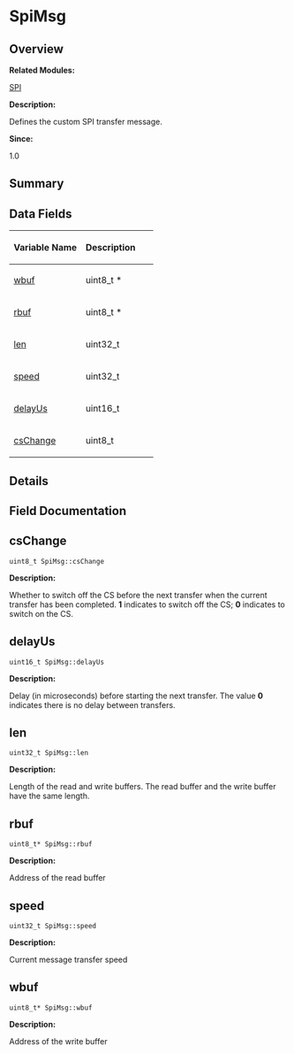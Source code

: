# SpiMsg<a name="ZH-CN_TOPIC_0000001054479601"></a>

## **Overview**<a name="section2079544464093536"></a>

**Related Modules:**

[SPI](SPI.md)

**Description:**

Defines the custom SPI transfer message. 

**Since:**

1.0

## **Summary**<a name="section1213620650093536"></a>

## Data Fields<a name="pub-attribs"></a>

<a name="table1609528174093536"></a>
<table><thead align="left"><tr id="row357767770093536"><th class="cellrowborder" valign="top" width="50%" id="mcps1.1.3.1.1"><p id="p1093377675093536"><a name="p1093377675093536"></a><a name="p1093377675093536"></a>Variable Name</p>
</th>
<th class="cellrowborder" valign="top" width="50%" id="mcps1.1.3.1.2"><p id="p1493338772093536"><a name="p1493338772093536"></a><a name="p1493338772093536"></a>Description</p>
</th>
</tr>
</thead>
<tbody><tr id="row737067882093536"><td class="cellrowborder" valign="top" width="50%" headers="mcps1.1.3.1.1 "><p id="p640836062093536"><a name="p640836062093536"></a><a name="p640836062093536"></a><a href="SpiMsg.md#ae2aed8b3bd1d75a50f82c880a45cf521">wbuf</a></p>
</td>
<td class="cellrowborder" valign="top" width="50%" headers="mcps1.1.3.1.2 "><p id="p1656640498093536"><a name="p1656640498093536"></a><a name="p1656640498093536"></a>uint8_t *&nbsp;</p>
</td>
</tr>
<tr id="row2088683402093536"><td class="cellrowborder" valign="top" width="50%" headers="mcps1.1.3.1.1 "><p id="p70418755093536"><a name="p70418755093536"></a><a name="p70418755093536"></a><a href="SpiMsg.md#a575755ef9506c10199c47f636f1de1de">rbuf</a></p>
</td>
<td class="cellrowborder" valign="top" width="50%" headers="mcps1.1.3.1.2 "><p id="p242213128093536"><a name="p242213128093536"></a><a name="p242213128093536"></a>uint8_t *&nbsp;</p>
</td>
</tr>
<tr id="row1113072598093536"><td class="cellrowborder" valign="top" width="50%" headers="mcps1.1.3.1.1 "><p id="p397782377093536"><a name="p397782377093536"></a><a name="p397782377093536"></a><a href="SpiMsg.md#acb96c50b34d79d00277cbea9881b701a">len</a></p>
</td>
<td class="cellrowborder" valign="top" width="50%" headers="mcps1.1.3.1.2 "><p id="p1281651279093536"><a name="p1281651279093536"></a><a name="p1281651279093536"></a>uint32_t&nbsp;</p>
</td>
</tr>
<tr id="row1630423946093536"><td class="cellrowborder" valign="top" width="50%" headers="mcps1.1.3.1.1 "><p id="p2063294090093536"><a name="p2063294090093536"></a><a name="p2063294090093536"></a><a href="SpiMsg.md#adff9e15325aab2afb066a1f3489b55d5">speed</a></p>
</td>
<td class="cellrowborder" valign="top" width="50%" headers="mcps1.1.3.1.2 "><p id="p55600477093536"><a name="p55600477093536"></a><a name="p55600477093536"></a>uint32_t&nbsp;</p>
</td>
</tr>
<tr id="row467009160093536"><td class="cellrowborder" valign="top" width="50%" headers="mcps1.1.3.1.1 "><p id="p1133361194093536"><a name="p1133361194093536"></a><a name="p1133361194093536"></a><a href="SpiMsg.md#a443b7f63c6b33719759eacf600da3aab">delayUs</a></p>
</td>
<td class="cellrowborder" valign="top" width="50%" headers="mcps1.1.3.1.2 "><p id="p1732082272093536"><a name="p1732082272093536"></a><a name="p1732082272093536"></a>uint16_t&nbsp;</p>
</td>
</tr>
<tr id="row2135809515093536"><td class="cellrowborder" valign="top" width="50%" headers="mcps1.1.3.1.1 "><p id="p1157342109093536"><a name="p1157342109093536"></a><a name="p1157342109093536"></a><a href="SpiMsg.md#a1a38a03e30428aca7054cc8555b749a9">csChange</a></p>
</td>
<td class="cellrowborder" valign="top" width="50%" headers="mcps1.1.3.1.2 "><p id="p1303965571093536"><a name="p1303965571093536"></a><a name="p1303965571093536"></a>uint8_t&nbsp;</p>
</td>
</tr>
</tbody>
</table>

## **Details**<a name="section1174205876093536"></a>

## **Field Documentation**<a name="section1091996063093536"></a>

## csChange<a name="a1a38a03e30428aca7054cc8555b749a9"></a>

```
uint8_t SpiMsg::csChange
```

 **Description:**

Whether to switch off the CS before the next transfer when the current transfer has been completed.  **1**  indicates to switch off the CS;  **0**  indicates to switch on the CS. 

## delayUs<a name="a443b7f63c6b33719759eacf600da3aab"></a>

```
uint16_t SpiMsg::delayUs
```

 **Description:**

Delay \(in microseconds\) before starting the next transfer. The value  **0**  indicates there is no delay between transfers. 

## len<a name="acb96c50b34d79d00277cbea9881b701a"></a>

```
uint32_t SpiMsg::len
```

 **Description:**

Length of the read and write buffers. The read buffer and the write buffer have the same length. 

## rbuf<a name="a575755ef9506c10199c47f636f1de1de"></a>

```
uint8_t* SpiMsg::rbuf
```

 **Description:**

Address of the read buffer 

## speed<a name="adff9e15325aab2afb066a1f3489b55d5"></a>

```
uint32_t SpiMsg::speed
```

 **Description:**

Current message transfer speed 

## wbuf<a name="ae2aed8b3bd1d75a50f82c880a45cf521"></a>

```
uint8_t* SpiMsg::wbuf
```

 **Description:**

Address of the write buffer 

